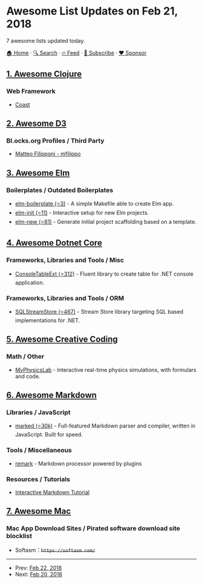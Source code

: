 # Awesome List Updates on Feb 21, 2018

7 awesome lists updated today.

[🏠 Home](/README.md) · [🔍 Search](https://www.trackawesomelist.com/search/) · [🔥 Feed](https://www.trackawesomelist.com/rss.xml) · [📮 Subscribe](https://trackawesomelist.us17.list-manage.com/subscribe?u=d2f0117aa829c83a63ec63c2f&id=36a103854c) · [❤️  Sponsor](https://github.com/sponsors/theowenyoung)



## [1. Awesome Clojure](/content/razum2um/awesome-clojure/README.md)

### Web Framework

*   [Coast](http://coastonclojure.com/)

## [2. Awesome D3](/content/wbkd/awesome-d3/README.md)

### Bl.ocks.org Profiles / Third Party

*   [Matteo Filipponi - mfilippo](https://bl.ocks.org/mfilippo)

## [3. Awesome Elm](/content/sporto/awesome-elm/README.md)

### Boilerplates / Outdated Boilerplates

*   [elm-boilerplate (⭐3)](https://github.com/guillaumearm/elm-boilerplate) - A simple Makefile able to create Elm app.
*   [elm-init (⭐11)](https://github.com/JustusAdam/elm-init) - Interactive setup for new Elm projects.
*   [elm-new (⭐81)](https://github.com/simonewebdesign/elm-new) - Generate initial project scaffolding based on a template.

## [4. Awesome Dotnet Core](/content/thangchung/awesome-dotnet-core/README.md)

### Frameworks, Libraries and Tools / Misc

*   [ConsoleTableExt (⭐312)](https://github.com/minhhungit/ConsoleTableExt) - Fluent library to create table for .NET console application.

### Frameworks, Libraries and Tools / ORM

*   [SQLStreamStore (⭐467)](https://github.com/SQLStreamStore/SQLStreamStore) - Stream Store library targeting SQL based implementations for .NET.

## [5. Awesome Creative Coding](/content/terkelg/awesome-creative-coding/README.md)

### Math / Other

*   [MyPhysicsLab](https://www.myphysicslab.com/) - Interactive real-time physics simulations, with formulars and code.

## [6. Awesome Markdown](/content/BubuAnabelas/awesome-markdown/README.md)

### Libraries / JavaScript

*   [marked (⭐30k)](https://github.com/markedjs/marked) - Full-featured Markdown parser and compiler, written in JavaScript. Built for speed.

### Tools / Miscellaneous

*   [remark](https://remark.js.org/) - Markdown processor powered by plugins

### Resources / Tutorials

*   [Interactive Markdown Tutorial](https://www.markdowntutorial.com/)

## [7. Awesome Mac](/content/jaywcjlove/awesome-mac/README.md)

### Mac App Download Sites / Pirated software download site blocklist

*   Softasm：~~`https://softasm.com/`~~

---

- Prev: [Feb 22, 2018](/content/2018/02/22/README.md)
- Next: [Feb 20, 2018](/content/2018/02/20/README.md)